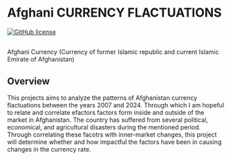 <h1>Afghani CURRENCY FLACTUATIONS</h1>
<a href="https://github.com/djeada/Data-Structures/blob/master/LICENSE"><img alt="GitHub license" src="https://img.shields.io/github/license/djeada/Data-Structures"></a>
<h2></h2>Afghani Currency (Currency of former Islamic republic and current Islamic Emirate of Afghanistan)</h2>


## Overview

This projects aims to analyze the patterns of Afghanistan currency flactuations between the years 2007 and 2024. Through which I am hopeful to relate and correlate efactors factors form inside and outside of the market in Afghanistan. The country has suffered from several political, economical, and agricultural disasters during the mentioned period. Through correlating these facotrs with inner-market changes, this project will determine whether and how impactful the factors have been in causing changes in the currency rate.
